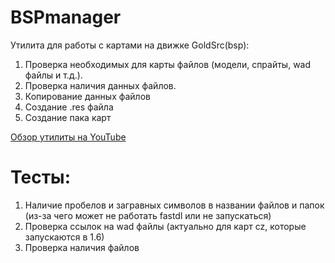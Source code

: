 # BSPmanager
Утилита для работы с картами на движке GoldSrc(bsp):
1. Проверка необходимых для карты файлов (модели, спрайты, wad файлы и т.д.).
2. Проверка наличия данных файлов.
3. Копирование данных файлов
4. Создание .res файла
5. Создание пака карт

[Обзор утилиты на YouTube](https://youtu.be/3vGnYs05mKE)

# Тесты:
1. Наличие пробелов и загравных символов в названии файлов и папок (из-за чего может не работать fastdl или не запускаться)
2. Проверка ссылок на wad файлы (актуально для карт cz, которые запускаются в 1.6)
3. Проверка наличия файлов 
